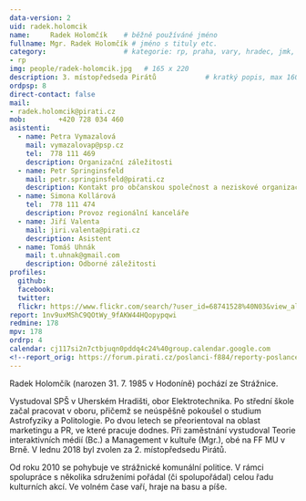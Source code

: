 ```yaml
---
data-version: 2
uid: radek.holomcik
name:     Radek Holomčík  	# běžně používáné jméno
fullname: Mgr. Radek Holomčík # jméno s tituly etc.
category:                 	# kategorie: rp, praha, vary, hradec, jmk, senat
- rp
img: people/radek-holomcik.jpg   # 165 x 220
description: 3. místopředseda Pirátů           	# kratký popis, max 160 znaků
ordpsp: 8
direct-contact: false
mail:
- radek.holomcik@pirati.cz
mob:		+420 728 034 460 
asistenti:
  - name: Petra Vymazalová
    mail: vymazalovap@psp.cz
    tel:  778 111 469 
    description: Organizační záležitosti
  - name: Petr Springinsfeld
    mail: petr.springinsfeld@pirati.cz
    description: Kontakt pro občanskou společnost a neziskové organizace 
  - name: Simona Kollárová
    tel:  778 111 474    
    description: Provoz regionální kanceláře
  - name: Jiří Valenta
    mail: jiri.valenta@pirati.cz
    description: Asistent
  - name: Tomáš Uhnák
    mail: t.uhnak@gmail.com
    description: Odborné záležitosti
profiles:
  github:                
  facebook:
  twitter: 		  
  flickr: https://www.flickr.com/search/?user_id=68741528%40N03&view_all=1&text=Radek%20Holom
report: 1nv9uxMShC9QOtWy_9fAKW44HQopypqwi
redmine: 178
mpv: 178
ordrp: 4
calendar: cj117si2n7ctbjuqn0pddq4c24%40group.calendar.google.com
<!--report_orig: https://forum.pirati.cz/poslanci-f884/reporty-poslance-radka-holomcika-t39052.html-->
---
```


Radek Holomčík (narozen 31. 7. 1985 v Hodoníně) pochází ze Strážnice.

Vystudoval SPŠ v Uherském Hradišti, obor Elektrotechnika. Po střední škole začal pracovat v oboru, přičemž se neúspěšně pokoušel o studium Astrofyziky a Politologie. Po dvou letech se přeorientoval na oblast marketingu a PR, ve které pracuje dodnes. Při zaměstnání vystudoval Teorie interaktivních médií (Bc.) a Management v kultuře (Mgr.), obé na FF MU v Brně. V lednu 2018 byl zvolen za 2. místopředsedu Pirátů.

Od roku 2010 se pohybuje ve strážnické komunální politice. V rámci spolupráce s několika sdruženími pořádal (či spolupořádal) celou řadu kulturních akcí. Ve volném čase vaří, hraje na basu a píše.
